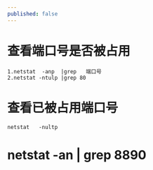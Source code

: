 ```yaml
---
published: false
---
```

# 查看端口号是否被占用
    1.netstat  -anp  |grep   端口号
    2.netstat -ntulp |grep 80
# 查看已被占用端口号
    netstat   -nultp

#  netstat -an | grep 8890
